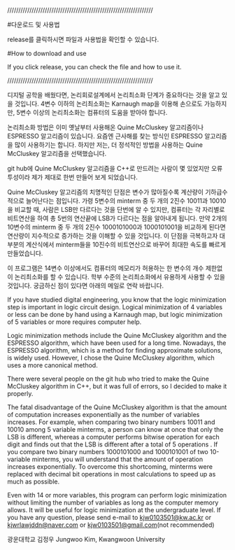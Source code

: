 //////////////////////////////////////////////////////////////////

#다운로드 및 사용법

release를 클릭하시면 파일과 사용법을 확인할 수 있습니다.

#How to download and use

If you click release, you can check the file and how to use it.

//////////////////////////////////////////////////////////////////

디지털 공학을 배웠다면, 논리회로설계에서 논리최소화 단계가 중요하다는 것을 알고 있을 것입니다. 4변수 이하의 논리최소화는 Karnaugh map을 이용해 손으로도 가능하지만, 5변수 이상의 논리최소화는 컴퓨터의 도움을 받아야 합니다. 

논리최소화 방법은 이미 옛날부터 사용해온 Quine McCluskey 알고리즘이나 ESPRESSO 알고리즘이 있습니다. 요즘엔 근사해를 찾는 방식인 ESPRESSO 알고리즘을 많이 사용하기는 합니다. 하지만 저는, 더 정석적인 방법을 사용하는 Quine McCluskey 알고리즘을 선택했습니다.

git hub에 Quine McCluskey 알고리즘을 C++로 만드려는 사람이 몇 있었지만 오류 투성이라 제가 제대로 한번 만들어 보게 되었습니다. 

Quine McCluskey 알고리즘의 치명적인 단점은 변수가 많아질수록 계산량이 기하급수적으로 늘어난다는 점입니다. 가령 5변수의 minterm 중 두 개의 2진수 10011과 10010을 비교할 때, 사람은 LSB만 다르다는 것을 단번에 알 수 있지만, 컴퓨터는 각 자리별로 비트연산을 하여 총 5번의 연산끝에 LSB가 다르다는 점을 알아내게 됩니다. 만약 2개의 10변수의 minterm 중 두 개의 2진수 1000101000과 1000101001을 비교하게 된다면 연산량이 지수적으로 증가하는 것을 이해할 수 있을 것입니다. 이 단점을 극복하고자 대부분의 계산식에서 minterm들을 10진수의 비트연산으로 바꾸어 최대한 속도를 빠르게 만들었습니다.

이 프로그램은 14변수 이상에서도 컴퓨터의 메모리가 허용하는 한 변수의 개수 제한없이 논리최소화를 할 수 있습니다. 학부 수준의 논리최소화에서 유용하게 사용할 수 있을 것입니다.
궁금하신 점이 있다면 아래의 메일로 연락 바랍니다. 



If you have studied digital engineering, you know that the logic minimization step is important in logic circuit design. Logical minimization of 4 variables or less can be done by hand using a Karnaugh map, but logic minimization of 5 variables or more requires computer help.

Logic minimization methods include the Quine McCluskey algorithm and the ESPRESSO algorithm, which have been used for a long time. Nowadays, the ESPRESSO algorithm, which is a method for finding approximate solutions, is widely used. However, I chose the Quine McCluskey algorithm, which uses a more canonical method.

There were several people on the git hub who tried to make the Quine McCluskey algorithm in C++, but it was full of errors, so I decided to make it properly.

The fatal disadvantage of the Quine McCluskey algorithm is that the amount of computation increases exponentially as the number of variables increases. For example, when comparing two binary numbers 10011 and 10010 among 5 variable minterms, a person can know at once that only the LSB is different, whereas a computer performs bitwise operation for each digit and finds out that the LSB is different after a total of 5 operations . If you compare two binary numbers 1000101000 and 1000101001 of two 10-variable minterms, you will understand that the amount of operation increases exponentially. To overcome this shortcoming, minterms were replaced with decimal bit operations in most calculations to speed up as much as possible.

Even with 14 or more variables, this program can perform logic minimization without limiting the number of variables as long as the computer memory allows. It will be useful for logic minimization at the undergraduate level.
If you have any question, please send e-mail to kjw0103501@kw.ac.kr or kjwrlawjddn@naver.com or kjw0103501@gmail.com(not recommended)

광운대학교 김정우
Jungwoo Kim, Kwangwoon University
